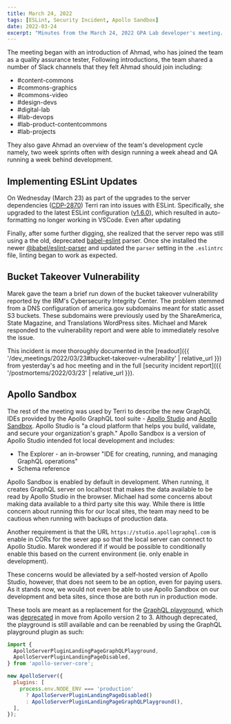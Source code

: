 ```yaml
---
title: March 24, 2022
tags: [ESLint, Security Incident, Apollo Sandbox]
date: 2022-03-24
excerpt: "Minutes from the March 24, 2022 GPA Lab developer's meeting. In we learn about Apollo Sandbox."
---
```


The meeting began with an introduction of Ahmad, who has joined the team as a quality assurance tester, Following introductions, the team shared a number of Slack channels that they felt Ahmad should join including:

- #content-commons
- #commons-graphics
- #commons-video
- #design-devs
- #digital-lab
- #lab-devops
- #lab-product-contentcommons
- #lab-projects

They also gave Ahmad an overview of the team's development cycle namely, two week sprints often with design running a week ahead and QA running a week behind development.

## Implementing ESLint Updates

On Wednesday (March 23) as part of the upgrades to the server dependencies ([CDP-2870](https://design.atlassian.net/browse/CDP-2870)) Terri ran into issues with ESLint. Specifically, she upgraded to the latest ESLint configuration ([v1.6.0](https://github.com/IIP-Design/eslint-config/releases/tag/v1.6.0)), which resulted in auto-formatting no longer working in VSCode. Even after updating

Finally, after some further digging, she realized that the server repo was still using a the old, deprecated [babel-eslint](https://www.npmjs.com/package/babel-eslint) parser. Once she installed the newer [@babel/eslint-parser](https://www.npmjs.com/package/@babel/eslint-parser) and updated the `parser` setting in the `.eslintrc` file, linting began to work as expected.

## Bucket Takeover Vulnerability

Marek gave the team a brief run down of the bucket takeover vulnerability reported by the IRM's Cybersecurity Integrity Center. The problem stemmed from a DNS configuration of america.gov subdomains meant for static asset S3 buckets. These subdomains were previously used by the ShareAmerica, State Magazine, and Translations WordPress sites. Michael and Marek responded to the vulnerability report and were able to immediately resolve the issue.

This incident is more thoroughly documented in the [readout]({{ '/dev_meetings/2022/03/23#bucket-takeover-vulnerability' | relative_url }}) from yesterday's ad hoc meeting and in the full [security incident report]({{ '/postmortems/2022/03/23' | relative_url }}).

## Apollo Sandbox

The rest of the meeting was used by Terri to describe the new GraphQL IDEs provided by the Apollo GraphQL tool suite - [Apollo Studio](https://www.apollographql.com/docs/studio) and [Apollo Sandbox](https://www.apollographql.com/docs/studio/explorer/sandbox). Apollo Studio is "a cloud platform that helps you build, validate, and secure your organization's graph." Apollo Sandbox is a version of Apollo Studio intended fot local development and includes:

- The Explorer - an in-browser "IDE for creating, running, and managing GraphQL operations"
- Schema reference

Apollo Sandbox is enabled by default in development. When running, it creates GraphQL server on localhost that makes the data available to be read by Apollo Studio in the browser. Michael had some concerns about making data available to a third party site this way. While there is little concern about running this for our local sites, the team may need to be cautious when running with backups of production data.

Another requirement is that the URL `https://studio.apollographql.com` is enable in CORs for the sever app so that the local server can connect to Apollo Studio. Marek wondered if if would be possible to conditionally enable this based on the current environment (ie. only enable in development).

These concerns would be alleviated by a self-hosted version of Apollo Studio, however, that does not seem to be an option, even for paying users. As it stands now, we would not even be able to use Apollo Sandbox on our development and beta sites, since those are both run in production mode.

These tools are meant as a replacement for the [GraphQL playground](https://www.apollographql.com/docs/apollo-server/v2/testing/graphql-playground/), which was [deprecated](https://www.apollographql.com/docs/apollo-server/migration/#graphql-playground) in move from Apollo version 2 to 3. Although deprecated, the playground is still available and can be reenabled by using the GraphQL playground plugin as such:

```js
import {
  ApolloServerPluginLandingPageGraphQLPlayground,
  ApolloServerPluginLandingPageDisabled,
} from 'apollo-server-core';

new ApolloServer({
  plugins: [
    process.env.NODE_ENV === 'production'
      ? ApolloServerPluginLandingPageDisabled()
      : ApolloServerPluginLandingPageGraphQLPlayground(),
  ],
});
```
